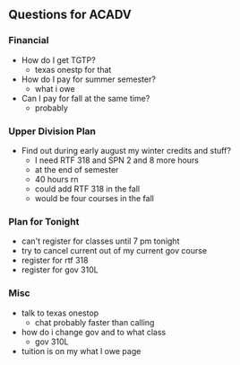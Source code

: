 ## Questions for ACADV

### Financial
- How do I get TGTP?
  - texas onestp for that
- How do I pay for summer semester?
  - what i owe
- Can I pay for fall at the same time?
  - probably 

### Upper Division Plan 
- Find out during early august my winter credits and stuff?
  - I need RTF 318 and SPN 2 and 8 more hours
  - at the end of semester 
  - 40 hours rn
  - could add RTF 318 in the fall 
  - would be four courses in the fall 

### Plan for Tonight 
- can't register for classes until 7 pm tonight
- try to cancel current out of my current gov course 
- register for rtf 318 
- register for gov 310L 

### Misc
- talk to texas onestop
  - chat probably faster than calling
- how do i change gov and to what class 
  - gov 310L
- tuition is on my what I owe page
